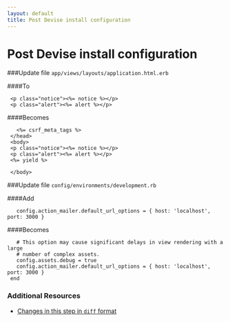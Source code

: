 ```yaml
---
layout: default
title: Post Devise install configuration
---
```


<h1 id="main">Post Devise install configuration</h1>


###Update file `app/views/layouts/application.html.erb`

####To
```
 <p class="notice"><%= notice %></p>
 <p class="alert"><%= alert %></p>
```


####Becomes
```
   <%= csrf_meta_tags %>
 </head>
 <body>
 <p class="notice"><%= notice %></p>
 <p class="alert"><%= alert %></p>
 <%= yield %>
 
 </body>

```


###Update file `config/environments/development.rb`

####Add
```
   config.action_mailer.default_url_options = { host: 'localhost', port: 3000 }
```


####Becomes
```
   # This option may cause significant delays in view rendering with a large
   # number of complex assets.
   config.assets.debug = true
   config.action_mailer.default_url_options = { host: 'localhost', port: 3000 }
 end

```



### Additional Resources

* [Changes in this step in `diff` format](https://github.com/software-academy/devise_bdd/commit/d17f2bf36998eaa46ee127451a08202e5a4528be)

